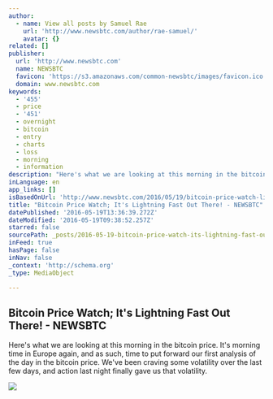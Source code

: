 ```yaml
---
author:
  - name: View all posts by Samuel Rae
    url: 'http://www.newsbtc.com/author/rae-samuel/'
    avatar: {}
related: []
publisher:
  url: 'http://www.newsbtc.com'
  name: NEWSBTC
  favicon: 'https://s3.amazonaws.com/common-newsbtc/images/favicon.ico'
  domain: www.newsbtc.com
keywords:
  - '455'
  - price
  - '451'
  - overnight
  - bitcoin
  - entry
  - charts
  - loss
  - morning
  - information
description: "Here's what we are looking at this morning in the bitcoin price. It's morning time in Europe again, and as such, time to put forward our first analysis of the day in the bitcoin price. We've been craving some volatility over the last few days, and action last night finally gave us that volatility."
inLanguage: en
app_links: []
isBasedOnUrl: 'http://www.newsbtc.com/2016/05/19/bitcoin-price-watch-lightning-fast/'
title: "Bitcoin Price Watch; It's Lightning Fast Out There! - NEWSBTC"
datePublished: '2016-05-19T13:36:39.272Z'
dateModified: '2016-05-19T09:38:52.257Z'
starred: false
sourcePath: _posts/2016-05-19-bitcoin-price-watch-its-lightning-fast-out-there-newsbt.md
inFeed: true
hasPage: false
inNav: false
_context: 'http://schema.org'
_type: MediaObject

---
```

<article style=""><h1>Bitcoin Price Watch; It's Lightning Fast Out There! - NEWSBTC</h1><p>Here's what we are looking at this morning in the bitcoin price. It's morning time in Europe again, and as such, time to put forward our first analysis of the day in the bitcoin price. We've been craving some volatility over the last few days, and action last night finally gave us that volatility.</p><img src="http://s3.amazonaws.com/main-newsbtc-images/2016/05/19102131/Screen-Shot-2016-05-19-at-11.14.37.png" /></article>